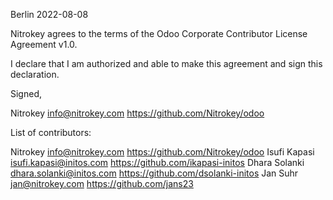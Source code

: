 Berlin 2022-08-08

Nitrokey agrees to the terms of the Odoo Corporate Contributor License Agreement v1.0.

I declare that I am authorized and able to make this agreement and sign this declaration.

Signed,

Nitrokey info@nitrokey.com https://github.com/Nitrokey/odoo

List of contributors:

Nitrokey info@nitrokey.com https://github.com/Nitrokey/odoo
Isufi Kapasi isufi.kapasi@initos.com https://github.com/ikapasi-initos
Dhara Solanki dhara.solanki@initos.com https://github.com/dsolanki-initos
Jan Suhr jan@nitrokey.com https://github.com/jans23